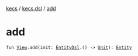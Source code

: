 [kecs](../index.md) / [kecs.dsl](index.md) / [add](./add.md)

# add

`fun `[`View`](../kecs.entity/-view/index.md)`.add(init: `[`EntityDsl`](-entity-dsl/index.md)`.() -> `[`Unit`](https://kotlinlang.org/api/latest/jvm/stdlib/kotlin/-unit/index.html)`): `[`Entity`](../kecs.entity/-entity/index.md)